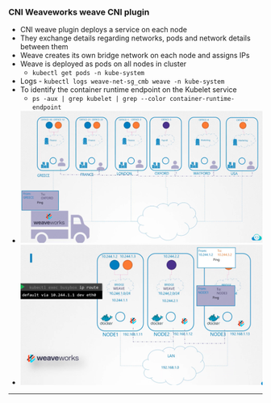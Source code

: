 
### CNI Weaveworks weave CNI plugin

- CNI weave plugin deploys a service on each node
- They exchange details regarding networks, pods and network details between them
- Weave creates its own bridge network on each node and assigns IPs
- Weave is deployed as pods on all nodes in cluster
	- `kubectl get pods -n kube-system`
- Logs - `kubectl logs weave-net-sg_cmb weave -n kube-system`
- To identify the container runtime endpoint on the Kubelet service
	- `ps -aux | grep kubelet | grep --color container-runtime-endpoint`
- ![cniweave-1.png](Attachments/cniweave-1.png)
- ![cniweave-2.png](Attachments/cniweave-2.png)



---
